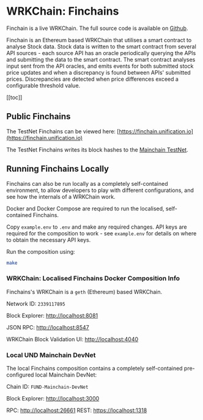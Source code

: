 # WRKChain: Finchains

Finchain is a live WRKChain. The full source code is available on [Github](https://github.com/unification-com/finchain).

Finchain is an Ethereum based WRKChain that utilises a smart contract to analyse Stock data. Stock data is written to the smart contract from several API sources - each source API has an oracle periodically querying the APIs and submitting the data to the smart contract. The smart contract analyses input sent from the API oracles, and emits events for both submitted stock price updates and when a discrepancy is found between APIs' submitted prices. Discrepancies are detected when price differences exceed a configurable threshold value.  

[[toc]]

## Public Finchains

The TestNet Finchains can be viewed here: [https://finchain.unification.io](https://finchain.unification.io)

The TestNet Finchains writes its block hashes to the [Mainchain TestNet](https://explorer-testnet.unification.io/).

## Running Finchains Locally

Finchains can also be run locally as a completely self-contained environment, to allow developers to play with different configurations, and see how the internals of a WRKChain work.

Docker and Docker Compose are required to run the localised, self-contained
Finchains.

Copy `example.env` to `.env` and make any required changes. API keys are required
for the composition to work - see `example.env` for details on where to obtain the
necessary API keys.

Run the composition using:

```bash
make
```

### WRKChain: Localised Finchains Docker Composition Info

Finchains's WRKChain is a `geth` (Ethereum) based WRKChain.

Network ID: `2339117895`  

Block Explorer: [http://localhost:8081](http://localhost:8081)

JSON RPC: [http://localhost:8547](http://localhost:8547)

WRKChain Block Validation UI: [http://localhost:4040](http://localhost:4040)


### Local UND Mainchain DevNet

The local Finchains composition contains a completely self-contained pre-configured local Mainchain DevNet:

Chain ID: `FUND-Mainchain-DevNet  `

Block Explorer: [http://localhost:3000](http://localhost:3000)

RPC: [http://localhost:26661](http://localhost:26661)
REST: [https://localhost:1318](https://localhost:1318)
